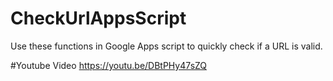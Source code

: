 # CheckUrlAppsScript
Use these functions in Google Apps script to quickly check if a URL is valid.

#Youtube Video 
https://youtu.be/DBtPHy47sZQ
